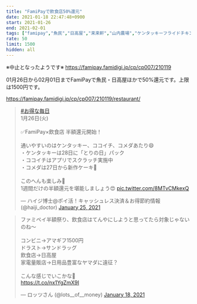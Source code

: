 ```yaml
---
title: "FamiPayで飲食店50%還元"
date: 2021-01-18 22:47:48+0900
start: 2021-01-26
end: 2021-02-01
tags: ["famipay","魚民","日高屋","来来軒","山内農場","ケンタッキーフライドチキン","CoCo壱番屋","三代目鳥メロ"]
rate: 50
limit: 1500
hidden: all
---
```

※中止となったようです※
https://famipay.famidigi.jp/cp/cp007/210119

01月26日から02月01日までFamiPayで魚民・日高屋ほかで50%還元です。上限は1500円です。

https://famipay.famidigi.jp/cp/cp007/210119/restaurant/

<blockquote class="twitter-tweet"><p lang="ja" dir="ltr"><a href="https://twitter.com/hashtag/%E3%81%8A%E5%BE%97%E3%81%AA%E6%AF%8E%E6%97%A5?src=hash&amp;ref_src=twsrc%5Etfw">#お得な毎日</a><br>1月26日(火)<br><br>✅FamiPay×飲食店 半額還元開始！<br><br>通いやすいのはケンタッキー、ココイチ、コメダあたり😄<br>・ケンタッキーは28日に「とりの日」パック<br>・ココイチはアプリでスクラッチ実施中<br>・コメダは27日から新作ケーキ🤤<br><br>このへんも楽しみ🥰<br>1週間だけの半額還元を堪能しましょう😍 <a href="https://t.co/8MTvCMkexQ">pic.twitter.com/8MTvCMkexQ</a></p>&mdash; ハイジ博士@ポイ活！キャッシュレス決済＆お得節約情報 (@haiji_doctor) <a href="https://twitter.com/haiji_doctor/status/1353726319478022144?ref_src=twsrc%5Etfw">January 25, 2021</a></blockquote> <script async src="https://platform.twitter.com/widgets.js" charset="utf-8"></script>
<blockquote class="twitter-tweet"><p lang="ja" dir="ltr">ファミペイ半額祭り、飲食店はてんやにしようと思ってたら対象じゃないのね〜<br><br>コンビニ→アマギフ1500円<br>ドラスト→サンドラッグ<br>飲食店→日高屋<br>家電量販店→日用品豊富なヤマダに遠征？<br><br>こんな感じでいこかな🤔<br> <a href="https://t.co/nx1YgZmX9I">https://t.co/nx1YgZmX9I</a></p>&mdash; ロッツさん (@lots__of__money) <a href="https://twitter.com/lots__of__money/status/1351097721038528512?ref_src=twsrc%5Etfw">January 18, 2021</a></blockquote> <script async src="https://platform.twitter.com/widgets.js" charset="utf-8"></script>

